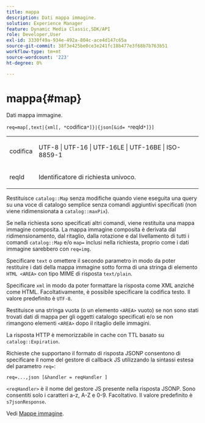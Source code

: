 ```yaml
---
title: mappa
description: Dati mappa immagine.
solution: Experience Manager
feature: Dynamic Media Classic,SDK/API
role: Developer,User
exl-id: 3330f49a-934e-492a-804c-ace4d147c65a
source-git-commit: 38f3e425be0ce3e241fc18b477e3f68b7b763b51
workflow-type: tm+mt
source-wordcount: '223'
ht-degree: 0%

---
```


# mappa{#map}

Dati mappa immagine.

`req=map[,text|{xml[, *`codifica`*]}|{json[&id= *`reqId`*]}]`

<table id="simpletable_10F2152FDF33411491FBBAFD173CA5ED"> 
 <tr class="strow"> 
  <td class="stentry"> <p><span class="codeph"><span class="varname"> codifica</span></span> </p> </td> 
  <td class="stentry"> <p><span class="codeph"> UTF-8 | UTF-16 | UTF-16LE | UTF-16BE | ISO-8859-1</span> </p></td> 
 </tr> 
 <tr class="strow"> 
  <td class="stentry"> <p><span class="codeph"><span class="varname"> reqId</span></span> </p></td> 
  <td class="stentry"> <p>Identificatore di richiesta univoco. </p></td> 
 </tr> 
</table>

Restituisce `catalog::Map` senza modifiche quando viene eseguita una query su una voce di catalogo semplice senza comandi aggiuntivi specificati (non viene ridimensionata a `catalog::maxPix`).

Se nella richiesta sono specificati altri comandi, viene restituita una mappa immagine composita. La mappa immagine composita è derivata dal ridimensionamento, dal ritaglio, dalla rotazione e dal livellamento di tutti i comandi `catalog::Map` e/o `map=` inclusi nella richiesta, proprio come i dati immagine sarebbero con `req=img`.

Specificare `text` o omettere il secondo parametro in modo da poter restituire i dati della mappa immagine sotto forma di una stringa di elemento `HTML <AREA>` con tipo MIME di risposta `text/plain`.

Specificare `xml` in modo da poter formattare la risposta come XML anziché come HTML. Facoltativamente, è possibile specificare la codifica testo. Il valore predefinito è `UTF-8`.

Restituisce una stringa vuota (o un elemento `<AREA>` vuoto) se non sono stati trovati dati di mappa per gli oggetti catalogo specificati e/o se non rimangono elementi `<AREA>` dopo il ritaglio delle immagini.

La risposta HTTP è memorizzabile in cache con TTL basato su `catalog::Expiration`.

Richieste che supportano il formato di risposta JSONP consentono di specificare il nome del gestore di callback JS utilizzando la sintassi estesa del parametro `req=`:

`req=...,json [&handler = reqHandler ]`

`<reqHandler>` è il nome del gestore JS presente nella risposta JSONP. Sono consentiti solo i caratteri a-z, A-Z e 0-9. Facoltativo. Il valore predefinito è `s7jsonResponse`.

Vedi [Mappe immagine](../../../../../../is-api/http-ref/image-serving-api-ref/c-http-protocol-reference/c-syntax-and-features/r-image-maps.md#reference-ff7d1bac2a064104b0c508a81316fdab).
